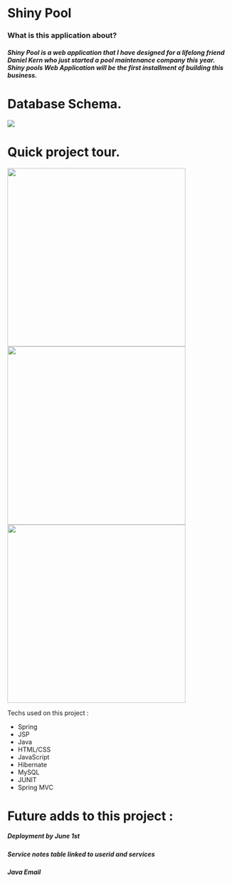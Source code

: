 <h1> Shiny Pool </h1>
<h3>What is this application about?</h3>
<h5>Shiny Pool is a web application that I have designed for a lifelong friend Daniel Kern who just started a pool maintenance company this year.
Shiny pools Web Application will be the first installment of building this business. </h5>

<h1>Database Schema.</h1>

<img src="C:\Users\Michael\Desktop\ShinyPools\readmenotes\EER.png"/>

<h1>Quick project tour.</h1>

<img height="400px" src="C:\Users\Michael\Desktop\ShinyPools\readmenotes\Screenshot 2022-04-26 000702.png" width="400px"/>
<img height="400px" src="C:\Users\Michael\Desktop\ShinyPools\readmenotes\Screenshot 2022-04-25 170356.png" width="400px"/>
<img height="400px" src="C:\Users\Michael\Desktop\ShinyPools\readmenotes\Screenshot 2022-04-25 170428.png" width="400px"/>

Techs used on this project : 

<ul>
<li>Spring</li>
<li>JSP</li>
<li>Java</li>
<li>HTML/CSS</li>
<li>JavaScript</li>
<li>Hibernate</li>
<li>MySQL</li>
<li>JUNIT</li>
<li>Spring MVC</li>
</ul>

<h1>Future adds to this project : </h1>
<h5>Deployment by June 1st</h5>
<h5>Service notes table linked to userid and services</h5>
<h5>Java Email</h5>

